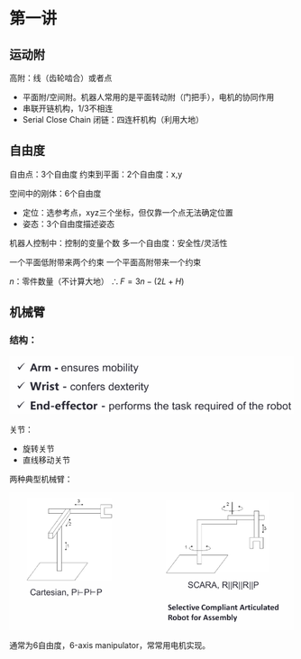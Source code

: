 # 第一讲

## 运动附

高附：线（齿轮啮合）或者点

- 平面附/空间附。机器人常用的是平面转动附（门把手），电机的协同作用
- 串联开链机构，1/3不相连
- Serial Close Chain 闭链：四连杆机构（利用大地）

## 自由度

自由点：3个自由度
约束到平面：2个自由度：x,y

空间中的刚体：6个自由度

- 定位：选参考点，xyz三个坐标，但仅靠一个点无法确定位置
- 姿态：3个自由度描述姿态

机器人控制中：控制的变量个数
多一个自由度：安全性/灵活性

一个平面低附带来两个约束
一个平面高附带来一个约束

$n$：零件数量（不计算大地）
$\therefore F=3n-(2L+H)$

## 机械臂

### 结构：

![|425](Pasted%20image%2020250927190036.png)

关节：
- 旋转关节
- 直线移动关节

两种典型机械臂：

![|500](Pasted%20image%2020250927190346.png)

通常为6自由度，6-axis manipulator，常常用电机实现。




